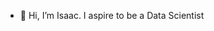 - 👋 Hi, I’m Isaac. I aspire to be a Data Scientist

<!---
isaacchook/isaacchook is a ✨ special ✨ repository because its `README.md` (this file) appears on your GitHub profile.
You can click the Preview link to take a look at your changes.
--->
